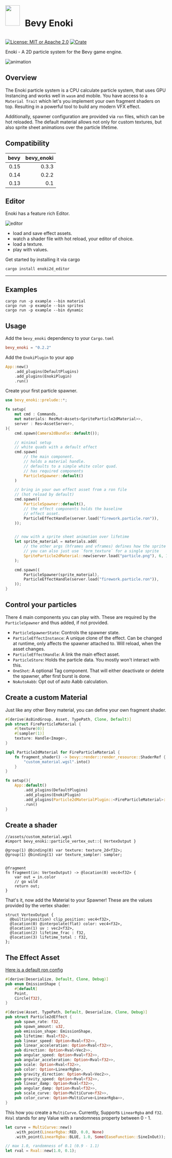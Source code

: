 <div style="display:flex;gap:1rem;">
    <img src="docs/icon.png" width="45" height="64">
    <h1 style="border:none">Bevy Enoki</h1>
</div>

[![License: MIT or Apache 2.0](https://img.shields.io/badge/License-MIT%20or%20Apache2-blue.svg)](./LICENSE)
[![Crate](https://img.shields.io/crates/v/bevy_enoki.svg)](https://crates.io/crates/bevy_enoki)

Enoki - A 2D particle system for the Bevy game engine.

![animation](docs/output.gif)

## Overview

The Enoki particle system is a CPU calculate particle system, that uses GPU Instancing and works well in `wasm` and mobile.
You have access to a `Material Trait` which let's you implement your own
fragment shaders on top. Resulting in a powerful tool to build any modern VFX effect.

Additionally, spawner configuration are provided via `ron` files, which can be hot reloaded.
The default material allows not only for custom textures, but also sprite sheet animations over the particle lifetime.

## Compatibility

| bevy | bevy_enoki |
| ---: | ---------: |
| 0.15 |      0.3.3 |
| 0.14 |      0.2.2 |
| 0.13 |        0.1 |

## Editor

Enoki has a feature rich Editor.

![editor](docs/editor.jpg)

- load and save effect assets.
- watch a shader file with hot reload, your editor of choice.
- load a texture.
- play with values.

Get started by installing it via cargo
```
cargo install enoki2d_editor
```

---

## Examples

```shell
cargo run -p example --bin material
cargo run -p example --bin sprites
cargo run -p example --bin dynamic
```

## Usage

Add the `bevy_enoki` dependency to your `Cargo.toml`

```toml
bevy_enoki = "0.2.2"
```

Add the `EnokiPlugin` to your app

```rust
App::new()
    .add_plugins(DefaultPlugins)
    .add_plugins(EnokiPlugin)
    .run()
```

Create your first particle spawner.

```rust
use bevy_enoki::prelude::*;

fn setup(
    mut cmd : Commands,
    mut materials: ResMut<Assets<SpriteParticle2dMaterial>>,
    server : Res<AssetServer>,
){
    cmd.spawn(Camera2dBundle::default());

    // minimal setup
    // white quads with a default effect
    cmd.spawn(
        // the main component.
        // holds a material handle.
        // defaults to a simple white color quad.
        // has required components
        ParticleSpawner::default()
    )

    // bring in your own effect asset from a ron file
    // (hot reload by default)
    cmd.spawn((
        ParticleSpawner::default(),
        // the effect components holds the baseline
        // effect asset.
        ParticleEffectHandle(server.load("firework.particle.ron")),
    ));


    // now with a sprite sheet animation over lifetime
    let sprite_material = materials.add(
        // the other args (hframes and vframes) defines how the sprite sheet is divided for animating,
        // you can also just use `form_texture` for a single sprite
        SpriteParticle2dMaterial::new(server.load("particle.png"), 6, 1),
    );

    cmd.spawn((
        ParticleSpawner(sprite_material),
        ParticleEffectHandle(server.load("firework.particle.ron")),
    ));
}
```

## Control your particles

There 4 main components you can play with. These are required by the `ParticleSpawner`
and thus added, if not provided.

- `ParticleSpawnerState`: Controls the spawner state.
- `ParticleEffectInstance`: A unique clone of the effect. Can be changed at runtime, only affects the spawner attached to. Will reload, when the asset changes.
- `ParticleEffectHandle`: A link the main effect asset.
- `ParticleStore`: Holds the particle data. You mostly won't interact with this.
- `OneShot`: A optional Tag component. That will either deactivate or delete the spawner, after first burst is done.
- `NoAutoAabb`: Opt out of auto Aabb calculation.

## Create a custom Material

Just like any other Bevy material, you can define your own
fragment shader.

```rust
#[derive(AsBindGroup, Asset, TypePath, Clone, Default)]
pub struct FireParticleMaterial {
    #[texture(0)]
    #[sampler(1)]
    texture: Handle<Image>,
}

impl Particle2dMaterial for FireParticleMaterial {
    fn fragment_shader() -> bevy::render::render_resource::ShaderRef {
        "custom_material.wgsl".into()
    }
}

fn setup(){
    App::default()
        .add_plugins(DefaultPlugins)
        .add_plugins(EnokiPlugin)
        .add_plugins(Particle2dMaterialPlugin::<FireParticleMaterial>::default())
        .run()
}
```

## Create a shader

```wgsl
//assets/custom_material.wgsl
#import bevy_enoki::particle_vertex_out::{ VertexOutput }

@group(1) @binding(0) var texture: texture_2d<f32>;
@group(1) @binding(1) var texture_sampler: sampler;


@fragment
fn fragment(in: VertexOutput) -> @location(0) vec4<f32> {
    var out = in.color
    // go wild
    return out;
}
```

That's it, now add the Material to your Spawner! These are the values provided by the vertex shader:

```wgsl
struct VertexOutput {
  @builtin(position) clip_position: vec4<f32>,
  @location(0) @interpolate(flat) color: vec4<f32>,
  @location(1) uv : vec2<f32>,
  @location(2) lifetime_frac : f32,
  @location(3) lifetime_total : f32,
};
```

## The Effect Asset

[Here is a default ron config](example/assets/base.particle.ron)

```rust
#[derive(Deserialize, Default, Clone, Debug)]
pub enum EmissionShape {
    #[default]
    Point,
    Circle(f32),
}

#[derive(Asset, TypePath, Default, Deserialize, Clone, Debug)]
pub struct Particle2dEffect {
    pub spawn_rate: f32,
    pub spawn_amount: u32,
    pub emission_shape: EmissionShape,
    pub lifetime: Rval<f32>,
    pub linear_speed: Option<Rval<f32>>,
    pub linear_acceleration: Option<Rval<f32>>,
    pub direction: Option<Rval<Vec2>>,
    pub angular_speed: Option<Rval<f32>>,
    pub angular_acceleration: Option<Rval<f32>>,
    pub scale: Option<Rval<f32>>,
    pub color: Option<LinearRgba>,
    pub gravity_direction: Option<Rval<Vec2>>,
    pub gravity_speed: Option<Rval<f32>>,
    pub linear_damp: Option<Rval<f32>>,
    pub angular_damp: Option<Rval<f32>>,
    pub scale_curve: Option<MultiCurve<f32>>,
    pub color_curve: Option<MultiCurve<LinearRgba>>,
}
```

This how you create a `MultiCurve`. Currently, Supports `LinearRgba` and `f32`.
`RVal` stands for any Value with a randomness property between 0 - 1.

```rust
let curve = MultiCurve::new()
    .with_point(LinearRgba::RED, 0.0, None)
    .with_point(LinearRgba::BLUE, 1.0, Some(EaseFunction::SineInOut));

// max 1.0, randomness of 0.1 (0.9 - 1.1)
let rval = Rval::new(1.0, 0.1);
```
